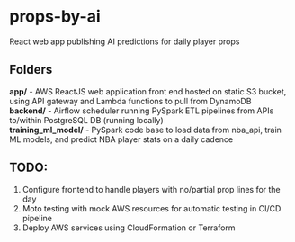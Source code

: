 # props-by-ai
React web app publishing AI predictions for daily player props

## Folders
**app/** - AWS ReactJS web application front end hosted on static S3 bucket, using API gateway and Lambda functions to pull from DynamoDB  
**backend/** - Airflow scheduler running PySpark ETL pipelines from APIs to/within PostgreSQL DB (running locally)  
**training_ml_model/** - PySpark code base to load data from nba_api, train ML models, and predict NBA player stats on a daily cadence  

## TODO:
1. Configure frontend to handle players with no/partial prop lines for the day
2. Moto testing with mock AWS resources for automatic testing in CI/CD pipeline
3. Deploy AWS services using CloudFormation or Terraform